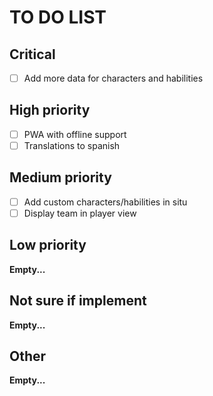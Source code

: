 # TO DO LIST

## Critical
- [ ] Add more data for characters and habilities


## High priority
- [ ] PWA with offline support
- [ ] Translations to spanish

## Medium priority
- [ ] Add custom characters/habilities in situ
- [ ] Display team in player view

## Low priority
__Empty...__

## Not sure if implement
__Empty...__

## Other
__Empty...__
